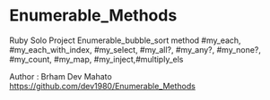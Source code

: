 # Enumerable_Methods
Ruby Solo Project
Enumerable_bubble_sort method
#my_each, #my_each_with_index, #my_select, #my_all?, #my_any?, #my_none?, #my_count, #my_map, #my_inject,#multiply_els

Author : Brham Dev Mahato
https://github.com/dev1980/Enumerable_Methods
